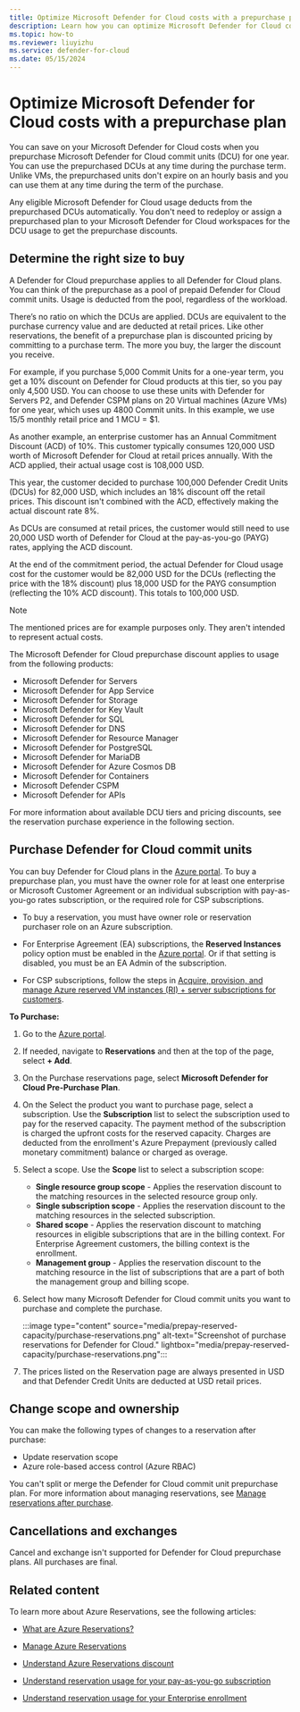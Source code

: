 ```yaml
---
title: Optimize Microsoft Defender for Cloud costs with a prepurchase plan
description: Learn how you can optimize Microsoft Defender for Cloud costs with a prepurchase plan.
ms.topic: how-to
ms.reviewer: liuyizhu
ms.service: defender-for-cloud
ms.date: 05/15/2024
---
```


# Optimize Microsoft Defender for Cloud costs with a prepurchase plan

You can save on your Microsoft Defender for Cloud costs when you prepurchase Microsoft Defender for Cloud commit units (DCU) for one year. You can use the prepurchased DCUs at any time during the purchase term. Unlike VMs, the prepurchased units don't expire on an hourly basis and you can use them at any time during the term of the purchase.

Any eligible Microsoft Defender for Cloud usage deducts from the prepurchased DCUs automatically. You don't need to redeploy or assign a prepurchased plan to your Microsoft Defender for Cloud workspaces for the DCU usage to get the prepurchase discounts.

## Determine the right size to buy

A Defender for Cloud prepurchase applies to all Defender for Cloud plans. You can think of the prepurchase as a pool of prepaid Defender for Cloud commit units. Usage is deducted from the pool, regardless of the workload.

There’s no ratio on which the DCUs are applied. DCUs are equivalent to the purchase currency value and are deducted at retail prices. Like other reservations, the benefit of a prepurchase plan is discounted pricing by committing to a purchase term. The more you buy, the larger the discount you receive.

For example, if you purchase 5,000 Commit Units for a one-year term, you get a 10% discount on Defender for Cloud products at this tier, so you pay only 4,500 USD. You can choose to use these units with Defender for Servers P2, and Defender CSPM plans on 20 Virtual machines (Azure VMs) for one year, which uses up 4800 Commit units. In this example, we use $15/$5 monthly retail price and 1 MCU = $1.

As another example, an enterprise customer has an Annual Commitment Discount (ACD) of 10%. This customer typically consumes 120,000 USD worth of Microsoft Defender for Cloud at retail prices annually. With the ACD applied, their actual usage cost is 108,000 USD.

This year, the customer decided to purchase 100,000 Defender Credit Units (DCUs) for 82,000 USD, which includes an 18% discount off the retail prices. This discount isn't combined with the ACD, effectively making the actual discount rate 8%.

As DCUs are consumed at retail prices, the customer would still need to use 20,000 USD worth of Defender for Cloud at the pay-as-you-go (PAYG) rates, applying the ACD discount.

At the end of the commitment period, the actual Defender for Cloud usage cost for the customer would be 82,000 USD for the DCUs (reflecting the price with the 18% discount) plus 18,000 USD for the PAYG consumption (reflecting the 10% ACD discount). This totals to 100,000 USD.

> [!NOTE]
> The mentioned prices are for example purposes only. They aren't intended to represent actual costs.

The Microsoft Defender for Cloud prepurchase discount applies to usage from the following products:

- Microsoft Defender for Servers
- Microsoft Defender for App Service
- Microsoft Defender for Storage
- Microsoft Defender for Key Vault
- Microsoft Defender for SQL
- Microsoft Defender for DNS
- Microsoft Defender for Resource Manager
- Microsoft Defender for PostgreSQL
- Microsoft Defender for MariaDB
- Microsoft Defender for Azure Cosmos DB
- Microsoft Defender for Containers
- Microsoft Defender CSPM
- Microsoft Defender for APIs

For more information about available DCU tiers and pricing discounts, see the reservation purchase experience in the following section.

## Purchase Defender for Cloud commit units

You can buy Defender for Cloud plans in the [Azure portal](https://portal.azure.com/). To buy a prepurchase plan, you must have the owner role for at least one enterprise or Microsoft Customer Agreement or an individual subscription with pay-as-you-go rates subscription, or the required role for CSP subscriptions.

- To buy a reservation, you must have owner role or reservation purchaser role on an Azure subscription.

- For Enterprise Agreement (EA) subscriptions, the **Reserved Instances** policy option must be enabled in the [Azure portal](/azure/cost-management-billing/manage/direct-ea-administration#view-and-manage-enrollment-policies). Or if that setting is disabled, you must be an EA Admin of the subscription.

- For CSP subscriptions, follow the steps in [Acquire, provision, and manage Azure reserved VM instances (RI) + server subscriptions for customers](/partner-center/azure-ri-server-subscriptions).

**To Purchase:**

1. Go to the [Azure portal](https://portal.azure.com/).
1. If needed, navigate to **Reservations** and then at the top of the page, select **+ Add**.
1. On the Purchase reservations page, select **Microsoft Defender for Cloud Pre-Purchase Plan**.
1. On the Select the product you want to purchase page, select a subscription. Use the **Subscription** list to select the subscription used to pay for the reserved capacity. The payment method of the subscription is charged the upfront costs for the reserved capacity. Charges are deducted from the enrollment's Azure Prepayment (previously called monetary commitment) balance or charged as overage.
1. Select a scope. Use the **Scope** list to select a subscription scope:
    - **Single resource group scope** - Applies the reservation discount to the matching resources in the selected resource group only.
    - **Single subscription scope** - Applies the reservation discount to the matching resources in the selected subscription.
    - **Shared scope** - Applies the reservation discount to matching resources in eligible subscriptions that are in the billing context. For Enterprise Agreement customers, the billing context is the enrollment.
    - **Management group** - Applies the reservation discount to the matching resource in the list of subscriptions that are a part of both the management group and billing scope.
1. Select how many Microsoft Defender for Cloud commit units you want to purchase and complete the purchase.

    :::image type="content" source="media/prepay-reserved-capacity/purchase-reservations.png" alt-text="Screenshot of purchase reservations for Defender for Cloud." lightbox="media/prepay-reserved-capacity/purchase-reservations.png":::

1. The prices listed on the Reservation page are always presented in USD and that Defender Credit Units are deducted at USD retail prices.

## Change scope and ownership

You can make the following types of changes to a reservation after purchase:

- Update reservation scope
- Azure role-based access control (Azure RBAC)

You can't split or merge the Defender for Cloud commit unit prepurchase plan. For more information about managing reservations, see [Manage reservations after purchase](/azure/cost-management-billing/reservations/manage-reserved-vm-instance).

## Cancellations and exchanges

Cancel and exchange isn't supported for Defender for Cloud prepurchase plans. All purchases are final.

## Related content

To learn more about Azure Reservations, see the following articles:

- [What are Azure Reservations?](/azure/cost-management-billing/reservations/save-compute-costs-reservations)

- [Manage Azure Reservations](/azure/cost-management-billing/reservations/manage-reserved-vm-instance)

- [Understand Azure Reservations discount](/azure/cost-management-billing/reservations/understand-reservation-charges)

- [Understand reservation usage for your pay-as-you-go subscription](/azure/cost-management-billing/reservations/understand-reserved-instance-usage)

- [Understand reservation usage for your Enterprise enrollment](/azure/cost-management-billing/reservations/understand-reserved-instance-usage-ea)
